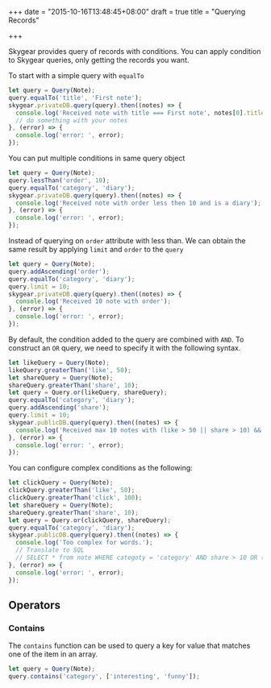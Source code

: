 +++
date = "2015-10-16T13:48:45+08:00"
draft = true
title = "Querying Records"

+++

Skygear provides query of records with conditions. You can apply condition to
Skygear queries, only getting the records you want.

To start with a simple query with `equalTo`

``` javascript
let query = Query(Note);
query.equalTo('title', 'First note');
skygear.privateDB.query(query).then((notes) => {
  console.log('Received note with title === First note', notes[0].title);
  // do something with your notes
}, (error) => {
  console.log('error: ', error);
});
```

You can put multiple conditions in same query object

``` javascript
let query = Query(Note);
query.lessThan('order', 10);
query.equalTo('category', 'diary');
skygear.privateDB.query(query).then((notes) => {
  console.log('Received note with order less then 10 and is a diary');
}, (error) => {
  console.log('error: ', error);
});
```

Instead of querying on `order` attribute with less than. We can obtain the
same result by applying `limit` and `order` to the `query`

``` javascript
let query = Query(Note);
query.addAscending('order');
query.equalTo('category', 'diary');
query.limit = 10;
skygear.privateDB.query(query).then((notes) => {
  console.log('Received 10 note with order');
}, (error) => {
  console.log('error: ', error);
});
```

By default, the condition added to the query are combined with `AND`. To
construct an `OR` query, we need to specify it with the following syntax.

``` javascript
let likeQuery = Query(Note);
likeQuery.greaterThan('like', 50);
let shareQuery = Query(Note);
shareQuery.greaterThan('share', 10);
let query = Query.or(likeQuery, shareQuery);
query.equalTo('category', 'diary');
query.addAscending('share');
query.limit = 10;
skygear.publicDB.query(query).then((notes) => {
  console.log('Received max 10 notes with (like > 50 || share > 10) && category == diary');
}, (error) => {
  console.log('error: ', error);
});
```

You can configure complex conditions as the following:

``` javascript
let clickQuery = Query(Note);
clickQuery.greaterThan('like', 50);
clickQuery.greaterThan('click', 100);
let shareQuery = Query(Note);
shareQuery.greaterThan('share', 10);
let query = Query.or(clickQuery, shareQuery);
query.equalTo('category', 'diary');
skygear.publicDB.query(query).then((notes) => {
  console.log('Too complex for words.');
  // Translate to SQL
  // SELECT * from note WHERE categoty = 'category' AND share > 10 OR (like > 50 AND click > 100);
}, (error) => {
  console.log('error: ', error);
});
```

## Operators

### Contains

The `contains` function can be used to query a key for value that matches one of the
item in an array.

```javascript
let query = Query(Note);
query.contains('category', ['interesting', 'funny']);
```
